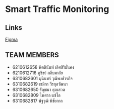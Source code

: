 # Smart Traffic Monitoring

## Links
[Figma](https://www.figma.com/file/73fS3vkKq0NxxduDLHL5PR/cn332?node-id=0%3A1&t=lVOX92F7X57qI8O7-1)

## TEAM MEMBERS

- 6210612658 พิตตินันท์ เลิศสิริมั่นคง
- 6210612716 ภูชิชย์ กลีบมาลัย
- 6310682601 มุนินทร์ วุฒิพงศ์วรกิจ
- 6310682619 เขมิกา วีรกุลวัฒนา
- 6310682650 รัญชนา ศุภเสวต
- 6310682809 ไพศาล แซ่โล
- 6310682817 นัฐวุฒิ พิชัยกาล
